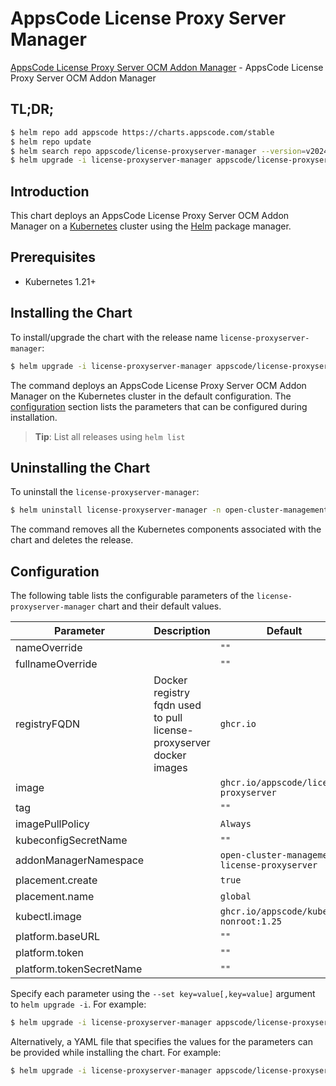 # AppsCode License Proxy Server Manager

[AppsCode License Proxy Server OCM Addon Manager](https://github.com/appscode-cloud/license-proxyserver) - AppsCode License Proxy Server OCM Addon Manager

## TL;DR;

```bash
$ helm repo add appscode https://charts.appscode.com/stable
$ helm repo update
$ helm search repo appscode/license-proxyserver-manager --version=v2024.7.9
$ helm upgrade -i license-proxyserver-manager appscode/license-proxyserver-manager -n open-cluster-management-license-proxyserver --create-namespace --version=v2024.7.9
```

## Introduction

This chart deploys an AppsCode License Proxy Server OCM Addon Manager on a [Kubernetes](http://kubernetes.io) cluster using the [Helm](https://helm.sh) package manager.

## Prerequisites

- Kubernetes 1.21+

## Installing the Chart

To install/upgrade the chart with the release name `license-proxyserver-manager`:

```bash
$ helm upgrade -i license-proxyserver-manager appscode/license-proxyserver-manager -n open-cluster-management-license-proxyserver --create-namespace --version=v2024.7.9
```

The command deploys an AppsCode License Proxy Server OCM Addon Manager on the Kubernetes cluster in the default configuration. The [configuration](#configuration) section lists the parameters that can be configured during installation.

> **Tip**: List all releases using `helm list`

## Uninstalling the Chart

To uninstall the `license-proxyserver-manager`:

```bash
$ helm uninstall license-proxyserver-manager -n open-cluster-management-license-proxyserver
```

The command removes all the Kubernetes components associated with the chart and deletes the release.

## Configuration

The following table lists the configurable parameters of the `license-proxyserver-manager` chart and their default values.

|        Parameter         |                             Description                             |                         Default                          |
|--------------------------|---------------------------------------------------------------------|----------------------------------------------------------|
| nameOverride             |                                                                     | <code>""</code>                                          |
| fullnameOverride         |                                                                     | <code>""</code>                                          |
| registryFQDN             | Docker registry fqdn used to pull license-proxyserver docker images | <code>ghcr.io</code>                                     |
| image                    |                                                                     | <code>ghcr.io/appscode/license-proxyserver</code>        |
| tag                      |                                                                     | <code>""</code>                                          |
| imagePullPolicy          |                                                                     | <code>Always</code>                                      |
| kubeconfigSecretName     |                                                                     | <code>""</code>                                          |
| addonManagerNamespace    |                                                                     | <code>open-cluster-management-license-proxyserver</code> |
| placement.create         |                                                                     | <code>true</code>                                        |
| placement.name           |                                                                     | <code>global</code>                                      |
| kubectl.image            |                                                                     | <code>ghcr.io/appscode/kubectl-nonroot:1.25</code>       |
| platform.baseURL         |                                                                     | <code>""</code>                                          |
| platform.token           |                                                                     | <code>""</code>                                          |
| platform.tokenSecretName |                                                                     | <code>""</code>                                          |


Specify each parameter using the `--set key=value[,key=value]` argument to `helm upgrade -i`. For example:

```bash
$ helm upgrade -i license-proxyserver-manager appscode/license-proxyserver-manager -n open-cluster-management-license-proxyserver --create-namespace --version=v2024.7.9 --set registryFQDN=ghcr.io
```

Alternatively, a YAML file that specifies the values for the parameters can be provided while
installing the chart. For example:

```bash
$ helm upgrade -i license-proxyserver-manager appscode/license-proxyserver-manager -n open-cluster-management-license-proxyserver --create-namespace --version=v2024.7.9 --values values.yaml
```
